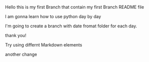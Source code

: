 Hello this is my first Branch that contain my first Branch README file

I am gonna learn how to use python day by day

I'm going to create a branch with date fromat folder for each day.

thank you!

Try using differnt Markdown elements 

another change


